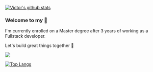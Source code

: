 [![Victor's github stats](https://github-readme-stats.vercel.app/api?username=victorgreco&hide_title=true&include_all_commits=true&show_icons=true)](https://github.com/anuraghazra/github-readme-stats)


### Welcome to my 🏡

I'm currently enrolled on a Master degree after 3 years of working as a Fullstack developer.

Let's build great things together 🌱

![](https://komarev.com/ghpvc/?username=VictorGreco&color=brightgreen&label=nuggets)

[![Top Langs](https://github-readme-stats.vercel.app/api/top-langs/?username=victorgreco&hide_title=true)](https://github.com/anuraghazra/github-readme-stats)

